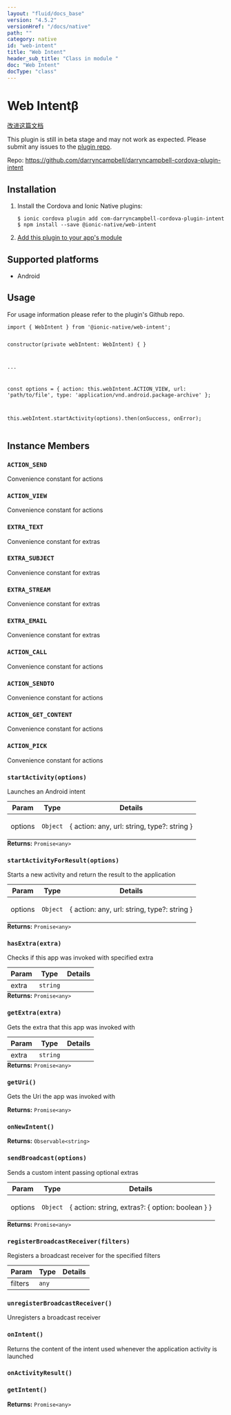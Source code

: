 ```yaml
---
layout: "fluid/docs_base"
version: "4.5.2"
versionHref: "/docs/native"
path: ""
category: native
id: "web-intent"
title: "Web Intent"
header_sub_title: "Class in module "
doc: "Web Intent"
docType: "class"
---
```


<h1 class="api-title">Web Intent<span class="beta" title="beta">&beta;</span></h1>

<a class="improve-v2-docs" href="http://github.com/ionic-team/ionic-native/edit/master/src/@ionic-native/plugins/web-intent/index.ts#L2">
  改进这篇文档
</a>




<p class="beta-notice">
  This plugin is still in beta stage and may not work as expected. Please
  submit any issues to the <a target="_blank"
  href="https://github.com/darryncampbell/darryncampbell-cordova-plugin-intent/issues">plugin repo</a>.
</p>






<p>Repo:
  <a href="https://github.com/darryncampbell/darryncampbell-cordova-plugin-intent">
    https://github.com/darryncampbell/darryncampbell-cordova-plugin-intent
  </a>
</p>


<h2><a class="anchor" name="installation" href="#installation"></a>Installation</h2>
<ol class="installation">
  <li>Install the Cordova and Ionic Native plugins:<br>
    <pre><code class="nohighlight">$ ionic cordova plugin add com-darryncampbell-cordova-plugin-intent
$ npm install --save @ionic-native/web-intent
</code></pre>
  </li>
  <li><a href="https://ionicframework.com/docs/native/#Add_Plugins_to_Your_App_Module">Add this plugin to your app's module</a></li>
</ol>



<h2><a class="anchor" name="platforms" href="#platforms"></a>Supported platforms</h2>
<ul>
  <li>Android</li>
</ul>






<h2><a class="anchor" name="usage" href="#usage"></a>Usage</h2>
<p>For usage information please refer to the plugin&#39;s Github repo.</p>
<pre><code class="lang-typescript">import { WebIntent } from &#39;@ionic-native/web-intent&#39;;

constructor(private webIntent: WebIntent) { }

...

const options = {
  action: this.webIntent.ACTION_VIEW,
  url: &#39;path/to/file&#39;,
  type: &#39;application/vnd.android.package-archive&#39;
};

this.webIntent.startActivity(options).then(onSuccess, onError);
</code></pre>








<h2><a class="anchor" name="instance-members" href="#instance-members"></a>Instance Members</h2>
<h3><a class="anchor" name="ACTION_SEND" href="#ACTION_SEND"></a><code>ACTION_SEND</code></h3>


Convenience constant for actions


<h3><a class="anchor" name="ACTION_VIEW" href="#ACTION_VIEW"></a><code>ACTION_VIEW</code></h3>


Convenience constant for actions


<h3><a class="anchor" name="EXTRA_TEXT" href="#EXTRA_TEXT"></a><code>EXTRA_TEXT</code></h3>


Convenience constant for extras


<h3><a class="anchor" name="EXTRA_SUBJECT" href="#EXTRA_SUBJECT"></a><code>EXTRA_SUBJECT</code></h3>


Convenience constant for extras


<h3><a class="anchor" name="EXTRA_STREAM" href="#EXTRA_STREAM"></a><code>EXTRA_STREAM</code></h3>


Convenience constant for extras


<h3><a class="anchor" name="EXTRA_EMAIL" href="#EXTRA_EMAIL"></a><code>EXTRA_EMAIL</code></h3>


Convenience constant for extras


<h3><a class="anchor" name="ACTION_CALL" href="#ACTION_CALL"></a><code>ACTION_CALL</code></h3>


Convenience constant for actions


<h3><a class="anchor" name="ACTION_SENDTO" href="#ACTION_SENDTO"></a><code>ACTION_SENDTO</code></h3>


Convenience constant for actions


<h3><a class="anchor" name="ACTION_GET_CONTENT" href="#ACTION_GET_CONTENT"></a><code>ACTION_GET_CONTENT</code></h3>


Convenience constant for actions


<h3><a class="anchor" name="ACTION_PICK" href="#ACTION_PICK"></a><code>ACTION_PICK</code></h3>


Convenience constant for actions


<h3><a class="anchor" name="startActivity" href="#startActivity"></a><code>startActivity(options)</code></h3>


Launches an Android intent
<table class="table param-table" style="margin:0;">
  <thead>
  <tr>
    <th>Param</th>
    <th>Type</th>
    <th>Details</th>
  </tr>
  </thead>
  <tbody>
  <tr>
    <td>
      options</td>
    <td>
      <code>Object</code>
    </td>
    <td>
      <p>{ action: any, url: string, type?: string }</p>
</td>
  </tr>
  </tbody>
</table>

<div class="return-value" markdown="1">
  <i class="icon ion-arrow-return-left"></i>
  <b>Returns:</b> <code>Promise&lt;any&gt;</code>
</div><h3><a class="anchor" name="startActivityForResult" href="#startActivityForResult"></a><code>startActivityForResult(options)</code></h3>


Starts a new activity and return the result to the application
<table class="table param-table" style="margin:0;">
  <thead>
  <tr>
    <th>Param</th>
    <th>Type</th>
    <th>Details</th>
  </tr>
  </thead>
  <tbody>
  <tr>
    <td>
      options</td>
    <td>
      <code>Object</code>
    </td>
    <td>
      <p>{ action: any, url: string, type?: string }</p>
</td>
  </tr>
  </tbody>
</table>

<div class="return-value" markdown="1">
  <i class="icon ion-arrow-return-left"></i>
  <b>Returns:</b> <code>Promise&lt;any&gt;</code>
</div><h3><a class="anchor" name="hasExtra" href="#hasExtra"></a><code>hasExtra(extra)</code></h3>


Checks if this app was invoked with specified extra
<table class="table param-table" style="margin:0;">
  <thead>
  <tr>
    <th>Param</th>
    <th>Type</th>
    <th>Details</th>
  </tr>
  </thead>
  <tbody>
  <tr>
    <td>
      extra</td>
    <td>
      <code>string</code>
    </td>
    <td>
      </td>
  </tr>
  </tbody>
</table>

<div class="return-value" markdown="1">
  <i class="icon ion-arrow-return-left"></i>
  <b>Returns:</b> <code>Promise&lt;any&gt;</code>
</div><h3><a class="anchor" name="getExtra" href="#getExtra"></a><code>getExtra(extra)</code></h3>


Gets the extra that this app was invoked with
<table class="table param-table" style="margin:0;">
  <thead>
  <tr>
    <th>Param</th>
    <th>Type</th>
    <th>Details</th>
  </tr>
  </thead>
  <tbody>
  <tr>
    <td>
      extra</td>
    <td>
      <code>string</code>
    </td>
    <td>
      </td>
  </tr>
  </tbody>
</table>

<div class="return-value" markdown="1">
  <i class="icon ion-arrow-return-left"></i>
  <b>Returns:</b> <code>Promise&lt;any&gt;</code>
</div><h3><a class="anchor" name="getUri" href="#getUri"></a><code>getUri()</code></h3>


Gets the Uri the app was invoked with


<div class="return-value" markdown="1">
  <i class="icon ion-arrow-return-left"></i>
  <b>Returns:</b> <code>Promise&lt;any&gt;</code>
</div><h3><a class="anchor" name="onNewIntent" href="#onNewIntent"></a><code>onNewIntent()</code></h3>







<div class="return-value" markdown="1">
  <i class="icon ion-arrow-return-left"></i>
  <b>Returns:</b> <code>Observable&lt;string&gt;</code>
</div><h3><a class="anchor" name="sendBroadcast" href="#sendBroadcast"></a><code>sendBroadcast(options)</code></h3>


Sends a custom intent passing optional extras
<table class="table param-table" style="margin:0;">
  <thead>
  <tr>
    <th>Param</th>
    <th>Type</th>
    <th>Details</th>
  </tr>
  </thead>
  <tbody>
  <tr>
    <td>
      options</td>
    <td>
      <code>Object</code>
    </td>
    <td>
      <p>{ action: string, extras?: { option: boolean } }</p>
</td>
  </tr>
  </tbody>
</table>

<div class="return-value" markdown="1">
  <i class="icon ion-arrow-return-left"></i>
  <b>Returns:</b> <code>Promise&lt;any&gt;</code>
</div><h3><a class="anchor" name="registerBroadcastReceiver" href="#registerBroadcastReceiver"></a><code>registerBroadcastReceiver(filters)</code></h3>




Registers a broadcast receiver for the specified filters
<table class="table param-table" style="margin:0;">
  <thead>
  <tr>
    <th>Param</th>
    <th>Type</th>
    <th>Details</th>
  </tr>
  </thead>
  <tbody>
  <tr>
    <td>
      filters</td>
    <td>
      <code>any</code>
    </td>
    <td>
      </td>
  </tr>
  </tbody>
</table>

<h3><a class="anchor" name="unregisterBroadcastReceiver" href="#unregisterBroadcastReceiver"></a><code>unregisterBroadcastReceiver()</code></h3>




Unregisters a broadcast receiver



<h3><a class="anchor" name="onIntent" href="#onIntent"></a><code>onIntent()</code></h3>




Returns the content of the intent used whenever the application activity is launched



<h3><a class="anchor" name="onActivityResult" href="#onActivityResult"></a><code>onActivityResult()</code></h3>








<h3><a class="anchor" name="getIntent" href="#getIntent"></a><code>getIntent()</code></h3>





<div class="return-value" markdown="1">
  <i class="icon ion-arrow-return-left"></i>
  <b>Returns:</b> <code>Promise&lt;any&gt;</code>
</div>






